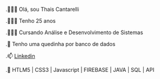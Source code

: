 .💁🏻‍♀️ Olá, sou Thais Cantarelli

.🙋🏻‍♀️ Tenho 25 anos

.👩🏻‍🎓 Cursando Análise e Desenvolvimento de Sistemas

.💞️ Tenho uma quedinha por banco de dados

.📫 [Linkedin](https://www.linkedin.com/in/thaiscantarelli/)

.🌱 HTLM5 | CSS3 | Javascript | FIREBASE | JAVA | SQL | API 
